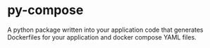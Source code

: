 # py-compose
A python package written into your application code that generates Dockerfiles for your application and docker compose YAML files.
